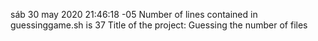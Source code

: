 sáb 30 may 2020 21:46:18 -05
Number of lines contained in guessinggame.sh is 37
Title of the project: Guessing the number of files
